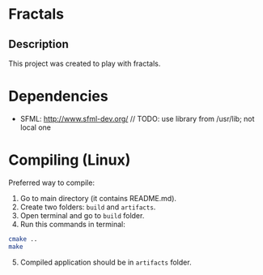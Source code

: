 # Fractals

## Description

This project was created to play with fractals.

# Dependencies

* SFML: http://www.sfml-dev.org/ // TODO: use library from /usr/lib; not local one

# Compiling (Linux)

Preferred way to compile:

1. Go to main directory (it contains README.md).
2. Create two folders: `build` and `artifacts`.
3. Open terminal and go to `build` folder.
4. Run this commands in terminal:
  ```bash
  cmake ..
  make
  ```
5. Compiled application should be in `artifacts` folder.
